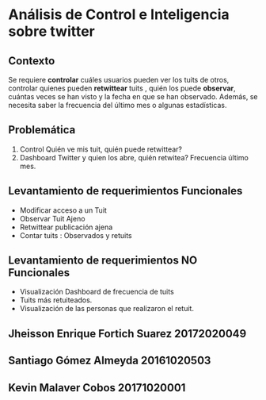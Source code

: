 # Análisis de Control e Inteligencia sobre twitter

## Contexto  

Se requiere **controlar** cuáles usuarios pueden ver los tuits de otros, controlar quienes pueden **retwittear** tuits , quién los puede **observar**, cuántas veces se han visto y la fecha en que se han observado. Además, se necesita saber la frecuencia del último mes o algunas estadísticas. 

## Problemática

1. Control Quién ve mis tuit, quién puede retwittear?
2. Dashboard Twitter y quien los abre, quién retwitea? Frecuencia último mes.
 
## Levantamiento de requerimientos Funcionales
- Modificar acceso a un Tuit
- Observar Tuit Ajeno
- Retwittear publicación ajena
- Contar tuits : Observados y retuits
## Levantamiento de requerimientos NO  Funcionales
- Visualización Dashboard de frecuencia de tuits
- Tuits más retuiteados.
- Visualización de las personas que realizaron el retuit.



## Jheisson Enrique Fortich Suarez 20172020049 
## Santiago Gómez Almeyda 20161020503
## Kevin Malaver Cobos 20171020001
